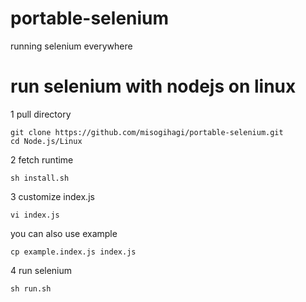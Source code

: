 # portable-selenium
running selenium everywhere

# run selenium with nodejs on linux
1 pull directory

```
git clone https://github.com/misogihagi/portable-selenium.git
cd Node.js/Linux
```

2 fetch runtime
```
sh install.sh
```

3 customize index.js
```
vi index.js
```

you can also use example
```
cp example.index.js index.js
```

4 run selenium
```
sh run.sh
```
